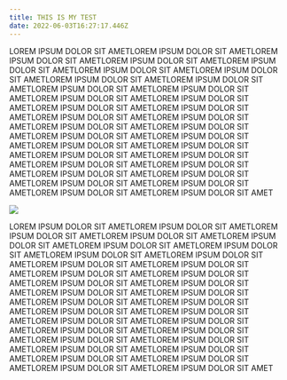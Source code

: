 ```yaml
---
title: THIS IS MY TEST
date: 2022-06-03T16:27:17.446Z
---
```

LOREM IPSUM DOLOR SIT AMETLOREM IPSUM DOLOR SIT AMETLOREM IPSUM DOLOR SIT AMETLOREM IPSUM DOLOR SIT AMETLOREM IPSUM DOLOR SIT AMETLOREM IPSUM DOLOR SIT AMETLOREM IPSUM DOLOR SIT AMETLOREM IPSUM DOLOR SIT AMETLOREM IPSUM DOLOR SIT AMETLOREM IPSUM DOLOR SIT AMETLOREM IPSUM DOLOR SIT AMETLOREM IPSUM DOLOR SIT AMETLOREM IPSUM DOLOR SIT AMETLOREM IPSUM DOLOR SIT AMETLOREM IPSUM DOLOR SIT AMETLOREM IPSUM DOLOR SIT AMETLOREM IPSUM DOLOR SIT AMETLOREM IPSUM DOLOR SIT AMETLOREM IPSUM DOLOR SIT AMETLOREM IPSUM DOLOR SIT AMETLOREM IPSUM DOLOR SIT AMETLOREM IPSUM DOLOR SIT AMETLOREM IPSUM DOLOR SIT AMETLOREM IPSUM DOLOR SIT AMETLOREM IPSUM DOLOR SIT AMETLOREM IPSUM DOLOR SIT AMETLOREM IPSUM DOLOR SIT AMETLOREM IPSUM DOLOR SIT AMETLOREM IPSUM DOLOR SIT AMETLOREM IPSUM DOLOR SIT AMETLOREM IPSUM DOLOR SIT AMETLOREM IPSUM DOLOR SIT AMETLOREM IPSUM DOLOR SIT AMET





![](/img/screenshot-2022-06-03-at-10.43.34.png)

LOREM IPSUM DOLOR SIT AMETLOREM IPSUM DOLOR SIT AMETLOREM IPSUM DOLOR SIT AMETLOREM IPSUM DOLOR SIT AMETLOREM IPSUM DOLOR SIT AMETLOREM IPSUM DOLOR SIT AMETLOREM IPSUM DOLOR SIT AMETLOREM IPSUM DOLOR SIT AMETLOREM IPSUM DOLOR SIT AMETLOREM IPSUM DOLOR SIT AMETLOREM IPSUM DOLOR SIT AMETLOREM IPSUM DOLOR SIT AMETLOREM IPSUM DOLOR SIT AMETLOREM IPSUM DOLOR SIT AMETLOREM IPSUM DOLOR SIT AMETLOREM IPSUM DOLOR SIT AMETLOREM IPSUM DOLOR SIT AMETLOREM IPSUM DOLOR SIT AMETLOREM IPSUM DOLOR SIT AMETLOREM IPSUM DOLOR SIT AMETLOREM IPSUM DOLOR SIT AMETLOREM IPSUM DOLOR SIT AMETLOREM IPSUM DOLOR SIT AMETLOREM IPSUM DOLOR SIT AMETLOREM IPSUM DOLOR SIT AMETLOREM IPSUM DOLOR SIT AMETLOREM IPSUM DOLOR SIT AMETLOREM IPSUM DOLOR SIT AMETLOREM IPSUM DOLOR SIT AMETLOREM IPSUM DOLOR SIT AMETLOREM IPSUM DOLOR SIT AMETLOREM IPSUM DOLOR SIT AMETLOREM IPSUM DOLOR SIT AMET
